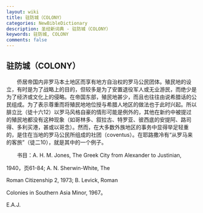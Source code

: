 ```yaml
---
layout: wiki
title: 驻防城（COLONY）
categories: NewBibleDictionary
description: 圣经新词典 - 驻防城（COLONY）
keywords: 驻防城, COLONY
comments: false
---
```


## 驻防城（COLONY）

　　侨居帝国内非罗马本土地区而享有地方自治权的罗马公民团体。殖民地的设立，有时是为了战略上的目的，但较多是为了安置退役军人或无业游民，而绝少是为了经济或文化上的侵略。在帝国东部，殖民地甚少，而且也往往由说希腊话的公民组成。为了表示尊重而将殖民地地位授与希腊人地区的做法也于此时兴起。所以腓立比（徒十六12）以罗马风格自豪的情形可能是例外的，其他在新约中被提过的殖民地都没有这种现象（如哥林多、叙拉古、特罗亚、彼西底的安提阿、路司得、多利买港，甚或以哥念）。然而，在大多数外族地区的事务中显得举足轻重的，是住在当地的罗马公民所组成的社团（coventus）。在耶路撒冷有“从罗马来的客旅”（徒二10），就是其中的一个例子。

　　书目：A. H. M. Jones, The Greek City from Alexander to Justinian,

1940，页61-84; A. N. Sherwin-White, The

Roman Citizenship 2, 1973; B. Levick, Roman

Colonies in Southern Asia Minor, 1967。

E.A.J.






